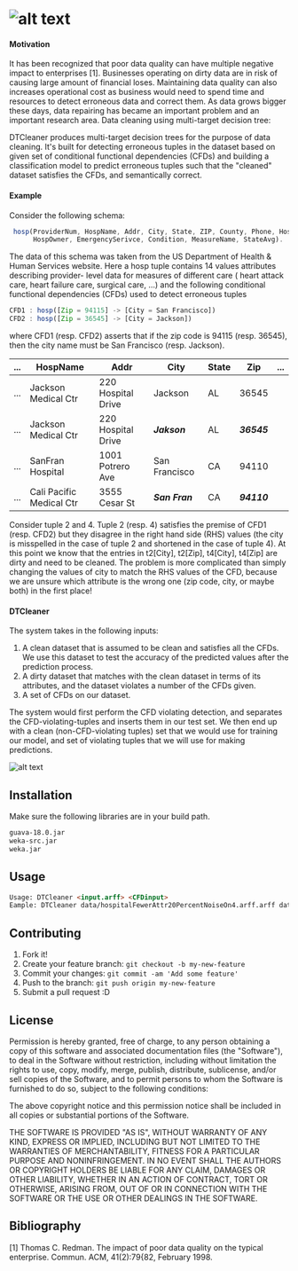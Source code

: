 # ![alt text][Logo]
#### Motivation
It has been recognized that poor data quality can have multiple negative impact to
enterprises [1]. Businesses operating on dirty data are in risk of causing large amount of
financial loses. Maintaining data quality can also increases operational cost as business
would need to spend time and resources to detect erroneous data and correct them. As data grows bigger these days, data repairing has became an important problem
and an important research area.
Data cleaning using multi-target decision tree:

DTCleaner produces multi-target decision trees for the purpose of data cleaning. It's built for 
detecting erroneous tuples in the dataset based on given set of conditional functional dependencies (CFDs) and building a classification model to predict erroneous tuples such that the "cleaned" dataset satisfies the CFDs, and semantically correct. 

#### Example
Consider the following schema:
```js
 hosp(ProviderNum, HospName, Addr, City, State, ZIP, County, Phone, HospType, 
      HospOwner, EmergencySerivce, Condition, MeasureName, StateAvg).
```
The data of this schema was taken from the US Department of Health & Human
Services website. Here a hosp tuple contains 14 values attributes describing provider-
level data for measures of different care ( heart attack care, heart failure care, surgical
care, ...) and the following conditional functional dependencies (CFDs) used to detect
erroneous tuples
```js
CFD1 : hosp([Zip = 94115] -> [City = San Francisco])
CFD2 : hosp([Zip = 36545] -> [City = Jackson])
```
where CFD1 (resp. CFD2) asserts that if the zip code is 94115 (resp. 36545), then the city
name must be San Francisco (resp. Jackson).

...  | HospName | Addr | City | State | Zip | ...
---  | -------- | ---- |----- | ------| ----| ---
 ... | Jackson Medical Ctr  | 220 Hospital Drive | Jackson | AL | 36545
...  | Jackson Medical Ctr  | 220 Hospital Drive | ***Jakson*** | AL | ***36545***
... | SanFran Hospital | 1001 Potrero Ave | San Francisco | CA | 94110
... |Cali Pacific Medical Ctr | 3555 Cesar St | ***San Fran*** | CA | ***94110*** 

Consider tuple 2 and 4. Tuple 2 (resp. 4) satisfies the premise of CFD1
(resp. CFD2) but they disagree in the right hand side (RHS) values (the city is
misspelled in the case of tuple 2 and shortened in the case of tuple 4). At this point we
know that the entries in t2[City], t2[Zip], t4[City], t4[Zip] are dirty and need to be cleaned. 
The problem is more complicated than simply changing the values of city to match the RHS values of the CFD,
because we are unsure which attribute is the wrong one (zip code, city, or maybe both) in the first place! 

#### DTCleaner
The system takes in the following inputs:

1. A clean dataset that is assumed to be clean and satisfies all the CFDs. We use this
dataset to test the accuracy of the predicted values after the prediction process.
2. A dirty dataset that matches with the clean dataset in terms of its attributes, and
the dataset violates a number of the CFDs given.
3. A set of CFDs on our dataset.

The system would first perform the CFD violating detection, and separates the CFD-violating-tuples 
and inserts them in our test set. We then end up with a clean (non-CFD-violating tuples) set 
that we would use for training our model, and set of violating tuples that we will use for making predictions.

![alt text][System]

## Installation

Make sure the following libraries are in your build path.
```html
guava-18.0.jar
weka-src.jar
weka.jar
```
## Usage
```html
Usage: DTCleaner <input.arff> <CFDinput>
Eample: DTCleaner data/hospitalFewerAttr20PercentNoiseOn4.arff.arff data/CFDs
```

## Contributing

1. Fork it!
2. Create your feature branch: `git checkout -b my-new-feature`
3. Commit your changes: `git commit -am 'Add some feature'`
4. Push to the branch: `git push origin my-new-feature`
5. Submit a pull request :D


## License

Permission is hereby granted, free of charge, to any person obtaining a copy
of this software and associated documentation files (the "Software"), to deal
in the Software without restriction, including without limitation the rights
to use, copy, modify, merge, publish, distribute, sublicense, and/or sell
copies of the Software, and to permit persons to whom the Software is
furnished to do so, subject to the following conditions:

The above copyright notice and this permission notice shall be included in all
copies or substantial portions of the Software.

THE SOFTWARE IS PROVIDED "AS IS", WITHOUT WARRANTY OF ANY KIND, EXPRESS OR
IMPLIED, INCLUDING BUT NOT LIMITED TO THE WARRANTIES OF MERCHANTABILITY,
FITNESS FOR A PARTICULAR PURPOSE AND NONINFRINGEMENT. IN NO EVENT SHALL THE
AUTHORS OR COPYRIGHT HOLDERS BE LIABLE FOR ANY CLAIM, DAMAGES OR OTHER
LIABILITY, WHETHER IN AN ACTION OF CONTRACT, TORT OR OTHERWISE, ARISING FROM,
OUT OF OR IN CONNECTION WITH THE SOFTWARE OR THE USE OR OTHER DEALINGS IN THE
SOFTWARE.

## Bibliography
[1] Thomas C. Redman. The impact of poor data quality on the typical enterprise.
Commun. ACM, 41(2):79{82, February 1998.

[System]: http://www.mustafa-s.com/DTCleaner/sys.png
[Logo]: http://www.mustafa-s.com/DTCleaner/DTCleaner.png
